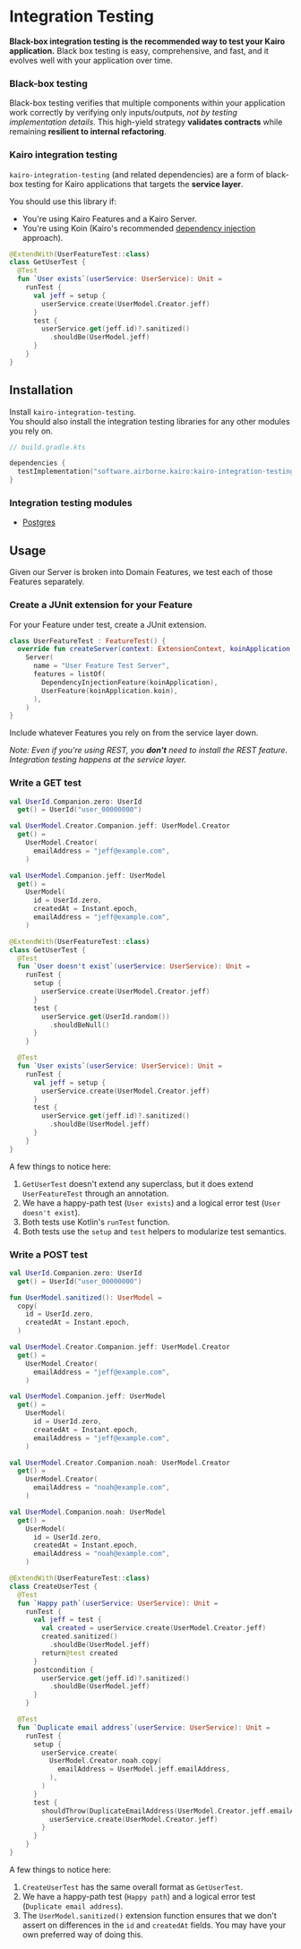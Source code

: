 # Integration Testing

**Black-box integration testing is the recommended way to test your Kairo application.**
Black box testing is easy, comprehensive, and fast,
and it evolves well with your application over time.

### Black-box testing

Black-box testing verifies that multiple components within your application work correctly
by verifying only inputs/outputs,
_not by testing implementation details_.
This high-yield strategy **validates contracts**
while remaining **resilient to internal refactoring**.

### Kairo integration testing

`kairo-integration-testing` (and related dependencies)
are a form of black-box testing for Kairo applications
that targets the **service layer**.

You should use this library if:

- You're using Kairo Features and a Kairo Server.
- You're using Koin (Kairo's recommended [dependency injection](../kairo-dependency-injection/README.md) approach).

```kotlin
@ExtendWith(UserFeatureTest::class)
class GetUserTest {
  @Test
  fun `User exists`(userService: UserService): Unit =
    runTest {
      val jeff = setup {
        userService.create(UserModel.Creator.jeff)
      }
      test {
        userService.get(jeff.id)?.sanitized()
          .shouldBe(UserModel.jeff)
      }
    }
}
```

## Installation

Install `kairo-integration-testing`.\
You should also install the integration testing libraries for any other modules you rely on.

```kotlin
// build.gradle.kts

dependencies {
  testImplementation("software.airborne.kairo:kairo-integration-testing")
}
```

### Integration testing modules

- [Postgres](./postgres/README.md)

## Usage

Given our Server is broken into Domain Features,
we test each of those Features separately.

### Create a JUnit extension for your Feature

For your Feature under test,
create a JUnit extension.

```kotlin
class UserFeatureTest : FeatureTest() {
  override fun createServer(context: ExtensionContext, koinApplication: KoinApplication): Server =
    Server(
      name = "User Feature Test Server",
      features = listOf(
        DependencyInjectionFeature(koinApplication),
        UserFeature(koinApplication.koin),
      ),
    )
}
```

Include whatever Features you rely on from the service layer down.

_Note: Even if you're using REST, you **don't** need to install the REST feature.
Integration testing happens at the service layer._

### Write a GET test

```kotlin
val UserId.Companion.zero: UserId
  get() = UserId("user_00000000")

val UserModel.Creator.Companion.jeff: UserModel.Creator
  get() =
    UserModel.Creator(
      emailAddress = "jeff@example.com",
    )

val UserModel.Companion.jeff: UserModel
  get() =
    UserModel(
      id = UserId.zero,
      createdAt = Instant.epoch,
      emailAddress = "jeff@example.com",
    )

@ExtendWith(UserFeatureTest::class)
class GetUserTest {
  @Test
  fun `User doesn't exist`(userService: UserService): Unit =
    runTest {
      setup {
        userService.create(UserModel.Creator.jeff)
      }
      test {
        userService.get(UserId.random())
          .shouldBeNull()
      }
    }

  @Test
  fun `User exists`(userService: UserService): Unit =
    runTest {
      val jeff = setup {
        userService.create(UserModel.Creator.jeff)
      }
      test {
        userService.get(jeff.id)?.sanitized()
          .shouldBe(UserModel.jeff)
      }
    }
}
```

A few things to notice here:

1. `GetUserTest` doesn't extend any superclass,
   but it does extend `UserFeatureTest` through an annotation.
2. We have a happy-path test (`User exists`) and a logical error test (`User doesn't exist`).
3. Both tests use Kotlin's `runTest` function.
4. Both tests use the `setup` and `test` helpers to modularize test semantics.

### Write a POST test

```kotlin
val UserId.Companion.zero: UserId
  get() = UserId("user_00000000")

fun UserModel.sanitized(): UserModel =
  copy(
    id = UserId.zero,
    createdAt = Instant.epoch,
  )

val UserModel.Creator.Companion.jeff: UserModel.Creator
  get() =
    UserModel.Creator(
      emailAddress = "jeff@example.com",
    )

val UserModel.Companion.jeff: UserModel
  get() =
    UserModel(
      id = UserId.zero,
      createdAt = Instant.epoch,
      emailAddress = "jeff@example.com",
    )

val UserModel.Creator.Companion.noah: UserModel.Creator
  get() =
    UserModel.Creator(
      emailAddress = "noah@example.com",
    )

val UserModel.Companion.noah: UserModel
  get() =
    UserModel(
      id = UserId.zero,
      createdAt = Instant.epoch,
      emailAddress = "noah@example.com",
    )

@ExtendWith(UserFeatureTest::class)
class CreateUserTest {
  @Test
  fun `Happy path`(userService: UserService): Unit =
    runTest {
      val jeff = test {
        val created = userService.create(UserModel.Creator.jeff)
        created.sanitized()
          .shouldBe(UserModel.jeff)
        return@test created
      }
      postcondition {
        userService.get(jeff.id)?.sanitized()
          .shouldBe(UserModel.jeff)
      }
    }

  @Test
  fun `Duplicate email address`(userService: UserService): Unit =
    runTest {
      setup {
        userService.create(
          UserModel.Creator.noah.copy(
            emailAddress = UserModel.jeff.emailAddress,
          ),
        )
      }
      test {
        shouldThrow(DuplicateEmailAddress(UserModel.Creator.jeff.emailAddress)) {
          userService.create(UserModel.Creator.jeff)
        }
      }
    }
}
```

A few things to notice here:

1. `CreateUserTest` has the same overall format as `GetUserTest`.
2. We have a happy-path test (`Happy path`) and a logical error test (`Duplicate email address`).
3. The `UserModel.sanitized()` extension function
   ensures that we don't assert on differences in the `id` and `createdAt` fields.
   You may have your own preferred way of doing this.
